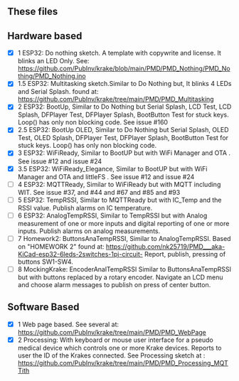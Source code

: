 ## These files


## Hardware based
- [x] 1 ESP32: Do nothing sketch. A template with copywrite and license. It blinks an LED Only.  See: https://github.com/PubInv/krake/blob/main/PMD/PMD_Nothing/PMD_Nothing/PMD_Nothing.ino
- [x] 1.5 ESP32: Multitasking sketch.Similar to Do Nothing but, It blinks 4 LEDs and Serial Splash. found at: https://github.com/PubInv/krake/tree/main/PMD/PMD_Multitasking
- [x] 2 ESP32: BootUp, Similar to Do Nothing but Serial Splash, LCD Test, LCD Splash, DFPlayer Test, DFPlayer Splash, BootButton Test for stuck keys.  Loop() has only non blocking code. See  issue #160 
- [x] 2.5 ESP32: BootUp OLED, Similar to Do Nothing but Serial Splash, OLED Test, OLED Splash, DFPlayer Test, DFPlayer Splash, BootButton Test for stuck keys.  Loop() has only non blocking code.  
- [x] 3 ESP32: WiFiReady, Similar to BootUP but with WiFi Manager and OTA .  See issue #12  and issue #24  
- [x] 3.5 ESP32: WiFiReady_Elegance, Similar to BootUP but with WiFi Manager and OTA and littleFS .  See issue #12  and issue #24  
- [ ] 4 ESP32: MQTTReady, Similar to WiFiReady but with MQTT including WIT.  See issue #37, and #44 and #67 and #85 and #93 
- [ ] 5 ESP32: TempRSSI, Similar to MQTTReady but with IC_Temp and the RSSI value.  Publish alarms on IC temperature.
- [ ] 6 ESP32: AnalogTempRSSI, Similar to TempRSSI but with Analog measurement of one or more inputs and digital reporting of one or more inputs. Publish alarms on analog measurements.
- [ ] 7 Homework2: ButtonsAnaTempRSSI, Similar to AnalogTempRSSI. Based on "HOMEWORK 2" found at: https://github.com/nk25719/PMD___aka-KiCad-esp32-6leds-2switches-1pj-circuit-  Report, publish, pressing of buttons SW1-SW4.
- [ ] 8 MockingKrake: EncoderAnalTempRSSI Similar to ButtonsAnaTempRSSI but with buttons replaced by a rotary encoder. Navigate an LCD menu and choose alarm messages to publish on press of center button.

## Software Based
- [x] 1 Web page based.  See several at: https://github.com/PubInv/krake/tree/main/PMD/PMD_WebPage
- [x] 2 Processing: With keyboard or mouse user interface for a pseudo medical device which controls one or more Krake devices.  Reports to user the ID of the Krakes connected.  See Processing sketch at : https://github.com/PubInv/krake/tree/main/PMD/PMD_Processing_MQTTith 